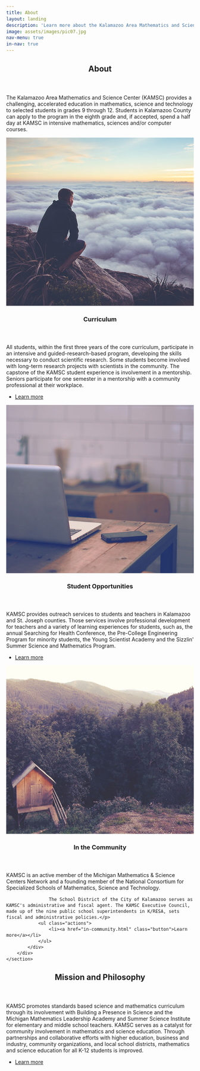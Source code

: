 ```yaml
---
title: About
layout: landing
description: 'Learn more about the Kalamazoo Area Mathematics and Science Center'
image: assets/images/pic07.jpg
nav-menu: true
in-nav: true
---
```


<!-- Main -->
<div id="main">

<!-- One -->
<section id="one">
	<div class="inner">
		<header class="major">
			<h2>About</h2>
		</header>
		<p>The Kalamazoo Area Mathematics and Science Center (KAMSC) provides a challenging, accelerated education in mathematics, science and technology to selected students in grades 9 through 12. Students in Kalamazoo County can apply to the program in the eighth grade and, if accepted, spend a half day at KAMSC in intensive mathematics, sciences and/or computer courses.
</p>
	</div>
</section>

<!-- Two -->
<section id="two" class="spotlights">
	<section>
		<a href="generic.html" class="image">
			<img src="assets/images/pic08.jpg" alt="" data-position="center center" />
		</a>
		<div class="content">
			<div class="inner">
				<header class="major">
					<h3>Curriculum</h3>
				</header>
				<p>	All students, within the first three years of the core curriculum, participate in an intensive and guided-research-based program, developing the skills necessary to conduct scientific research. Some students become involved with long-term research projects with scientists in the community. The capstone of the KAMSC student experience is involvement in a mentorship. Seniors participate for one semester in a mentorship with a community professional at their workplace.</p>
				<ul class="actions">
					<li><a href="curriculum.html" class="button">Learn more</a></li>
				</ul>
			</div>
		</div>
	</section>
	<section>
		<a href="generic.html" class="image">
			<img src="assets/images/pic09.jpg" alt="" data-position="top center" />
		</a>
		<div class="content">
			<div class="inner">
				<header class="major">
					<h3>Student Opportunities</h3>
				</header>
				<p>KAMSC provides outreach services to students and teachers in Kalamazoo and St. Joseph counties. Those services involve professional development for teachers and a variety of learning experiences for students, such as, the annual Searching for Health Conference, the Pre-College Engineering Program for minority students, the Young Scientist Academy and the Sizzlin' Summer Science and Mathematics Program.</p>
				<ul class="actions">
					<li><a href="generic.html" class="button">Learn more</a></li>
				</ul>
			</div>
		</div>
	</section>
	<section>
		<a href="in-community.html" class="image">
			<img src="assets/images/pic10.jpg" alt="" data-position="25% 25%" />
		</a>
		<div class="content">
			<div class="inner">
				<header class="major">
					<h3>In the Community</h3>
				</header>
				<p>KAMSC is an active member of the Michigan Mathematics & Science Centers Network and a founding member of the National Consortium for Specialized Schools of Mathematics, Science and Technology.

					The School District of the City of Kalamazoo serves as KAMSC's administrative and fiscal agent. The KAMSC Executive Council, made up of the nine public school superintendents in K/RESA, sets fiscal and administrative policies.</p>
				<ul class="actions">
					<li><a href="in-community.html" class="button">Learn more</a></li>
				</ul>
			</div>
		</div>
	</section>
</section>

<!-- Three -->
<section id="three">
	<div class="inner">
		<header class="major">
			<h2>Mission and Philosophy</h2>
		</header>
		<p>	KAMSC promotes standards based science and mathematics curriculum through its involvement with Building a Presence in Science and the Michigan Mathematics Leadership Academy and Summer Science Institute for elementary and middle school teachers. KAMSC serves as a catalyst for community involvement in mathematics and science education. Through partnerships and collaborative efforts with higher education, business and industry, community organizations, and local school districts, mathematics and science education for all K-12 students is improved.</p>
		<ul class="actions">
			<li><a href="mission-philosophy.html" class="button next">Learn more</a></li>
		</ul>
	</div>
</section>

</div>
